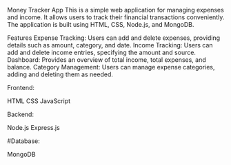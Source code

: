 Money Tracker App
This is a simple web application for managing expenses and income. It allows users to track their financial transactions conveniently. The application is built using HTML, CSS, Node.js, and MongoDB.

Features
Expense Tracking: Users can add and delete expenses, providing details such as amount, category, and date.
Income Tracking: Users can add and delete income entries, specifying the amount and source.
Dashboard: Provides an overview of total income, total expenses, and balance.
Category Management: Users can manage expense categories, adding and deleting them as needed.

Frontend:

HTML
CSS
JavaScript

Backend:

Node.js
Express.js

#Database:

MongoDB
